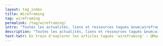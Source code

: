 ```yaml
---
layout: tag_index
title: Wireframing
tag: wireframing
permalink: /tag/wireframing/
intro: "Toutes les actualités, liens et ressources tagués &num;wireframing."
description: "Toutes les actualités, liens et ressources tagués &num;wireframing."
text-twtr: En train d'explorer les articles tagués 'wireframing' — @MagDuWebdesign
---
```

